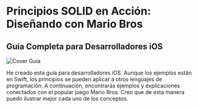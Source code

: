 # Principios SOLID en Acción: Diseñando con Mario Bros

## Guía Completa para Desarrolladores iOS

![Cover Guía]()

He creado esta guía para desarrolladores iOS. Aunque los ejemplos están en Swift, los principios se pueden aplicar a otros lenguajes de programación.
A continuación, encontrarás ejemplos y explicaciones conectados con el popular juego Mario Bros. Creo que de esta manera puedo ilustrar mejor cada uno de los conceptos.